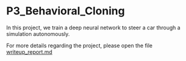 # P3_Behavioral_Cloning

In this project, we train a deep neural network to steer a car through a simulation autonomously.

For more details regarding the project, please open the file [writeup_report.md](./writeup_report.md)
